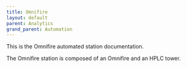 ```yaml
---
title: Omnifire
layout: default
parent: Analytics
grand_parent: Automation
---
```


This is the Omnifire automated station documentation.

The Omnifire station is composed of an Omnifire and an HPLC tower.
